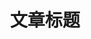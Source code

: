 ---
title: "文章标题"
excerpt: "文章摘要"
header:
  overlay_image: /assets/images/post-banner.jpg
  overlay_filter: 0.5
  caption: "Photo credit: [**Unsplash**](https://unsplash.com)"
categories:
  - 分类名称，建议：读书、随笔、技术
tags:
  - 标签1
  - 标签2
toc: true
toc_sticky: true
classes: wide centered
gallery:
  - url: /assets/images/unsplash-gallery-image-1.jpg
    image_path: /assets/images/unsplash-gallery-image-1-th.jpg
    alt: "placeholder image 1"
    title: "Image 1 title"
  - url: /assets/images/unsplash-gallery-image-2.jpg
    image_path: /assets/images/unsplash-gallery-image-2-th.jpg
    alt: "placeholder image 2"
    title: "Image 2 title"
--- 